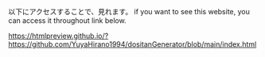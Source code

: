 以下にアクセスすることで、見れます。
if you want to see this website, you can access it throughout link below.

https://htmlpreview.github.io/?https://github.com/YuyaHirano1994/dositanGenerator/blob/main/index.html
